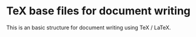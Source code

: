 # TeX base files for document writing

This is an basic structure for document writing using TeX / LaTeX.

